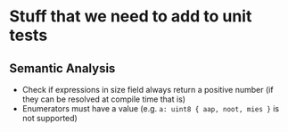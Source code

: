 ﻿# Stuff that we need to add to unit tests

## Semantic Analysis
- Check if expressions in size field always return a positive number (if they can be resolved at compile time that is)
- Enumerators must have a value (e.g. `a: uint8 { aap, noot, mies }` is not supported)